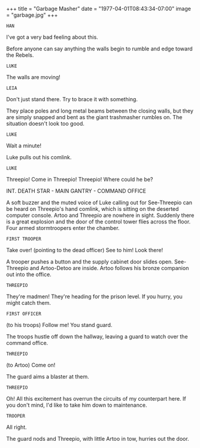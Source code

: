 +++
title = "Garbage Masher"
date = "1977-04-01T08:43:34-07:00"
image = "garbage.jpg"
+++

`HAN`

 I've got a very bad feeling about this.

Before anyone can say anything the walls begin to rumble and edge toward the Rebels.

`LUKE`

 The walls are moving!

`LEIA`

 Don't just stand there. Try to brace it with something.

They place poles and long metal beams between the closing walls, but they are simply snapped and bent as the giant trashmasher rumbles on. The situation doesn't look too good.

`LUKE`

 Wait a minute!

Luke pulls out his comlink.

`LUKE`

 Threepio! Come in Threepio! Threepio! Where could he be?

INT. DEATH STAR - MAIN GANTRY - COMMAND OFFICE

A soft buzzer and the muted voice of Luke calling out for See-Threepio can be heard on Threepio's hand comlink, which is sitting on the deserted computer console. Artoo and Threepio are nowhere in sight. Suddenly there is a great explosion and the door of the control tower flies across the floor. Four armed stormtroopers enter the chamber.

`FIRST TROOPER`

 Take over! (pointing to the dead officer) See to him! Look there!

A trooper pushes a button and the supply cabinet door slides open. See-Threepio and Artoo-Detoo are inside. Artoo follows his bronze companion out into the office.

`THREEPIO`

 They're madmen! They're heading for the prison level. If you hurry, you might catch them.

`FIRST OFFICER`

 (to his troops) Follow me! You stand guard.

The troops hustle off down the hallway, leaving a guard to watch over the command office.

`THREEPIO`

 (to Artoo) Come on!

The guard aims a blaster at them.

`THREEPIO`

 Oh! All this excitement has overrun the circuits of my counterpart here. If you don't mind, I'd like to take him down to maintenance.

`TROOPER`

 All right.

The guard nods and Threepio, with little Artoo in tow, hurries out the door.
